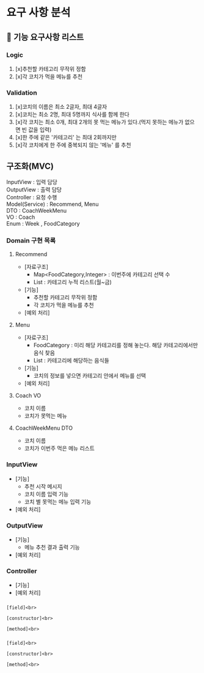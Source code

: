 # 요구 사항 분석

## 🚀 기능 요구사항 리스트
### Logic
1. [x]추천할 카테고리 무작위 정함
2. [x]각 코치가 먹을 메뉴를 추천

### Validation
1. [x]코치의 이름은 최소 2글자, 최대 4글자
2. [x]코치는 최소 2명, 최대 5명까지 식사를 함께 한다
3. [x]각 코치는 최소 0개, 최대 2개의 못 먹는 메뉴가 있다.(먹지 못하는 메뉴가 없으면 빈 값을 입력)
4. [x]한 주에 같은 '카테고리' 는 최대 2회까지만
5. [x]각 코치에게 한 주에 중복되지 않는 '메뉴' 를 추천

## 구조화(MVC)
InputView : 입력 담당<br>
OutputView : 출력 담당<br>
Controller : 요청 수행<br>
Model(Service) : Recommend, Menu <br>
DTO : CoachWeekMenu <br>
VO : Coach<br>
Enum : Week , FoodCategory <br>


### Domain 구현 목록
1. Recommend
    - [자료구조] 
      - Map<FoodCategory,Integer> : 이번주에 카테고리 선택 수
      - List<FoodCategory> : 카테고리 누적 리스트(월~금)
    - [기능]
      - 추천할 카테고리 무작위 정함
      - 각 코치가 먹을 메뉴를 추천
    - [예외 처리]

2. Menu
   - [자료구조]
     - FoodCategory : 미리 해당 카테고리를 정해 놓는다. 해당 카테고리에서만 음식 찾음
     - List<String> : 카테고리에 해당하는 음식들
   - [기능]
     - 코치의 정보를 넣으면 카테고리 안에서 메뉴를 선택
   - [예외 처리]

3. Coach VO
   - 코치 이름
   - 코치가 못먹는 메뉴

4. CoachWeekMenu DTO
   - 코치 이름
   - 코치가 이번주 먹은 메뉴 리스트

### InputView
- [기능] 
   - 추천 시작 메시지
   - 코치 이름 입력 기능
   - 코치 별 못먹는 메뉴 입력 기능
- [예외 처리]

### OutputView
- [기능]
  - 메뉴 추천 결과 출력 기능
- [예외 처리]

### Controller
- [기능]
- [예외 처리]



### 
```
[field]<br>

[constructor]<br>

[method]<br>

```

### 
```
[field]<br>

[constructor]<br>

[method]<br>

```
